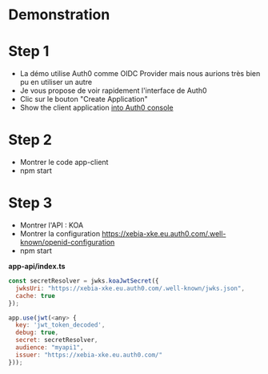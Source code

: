 # Demonstration

# Step 1
 - La démo utilise Auth0 comme OIDC Provider mais nous aurions très bien pu en utiliser un autre
 - Je vous propose de voir rapidement l'interface de Auth0
 - Clic sur le bouton "Create Application"
 - Show the client application [into Auth0 console](https://manage.auth0.com/#/applications/sN0wrYcd3OZzvpvi8aP0uHYyZ4739yIs/settings)  


# Step 2
 - Montrer le code app-client
 - npm start


# Step 3
 - Montrer l'API : KOA
 - Montrer la configuration https://xebia-xke.eu.auth0.com/.well-known/openid-configuration
 - npm start
 
**app-api/index.ts**
 
```javascript
const secretResolver = jwks.koaJwtSecret({
  jwksUri: "https://xebia-xke.eu.auth0.com/.well-known/jwks.json",
  cache: true
});

app.use(jwt(<any> {
  key: 'jwt_token_decoded',
  debug: true,
  secret: secretResolver,
  audience: "myapi1",
  issuer: "https://xebia-xke.eu.auth0.com/"
}));

```
